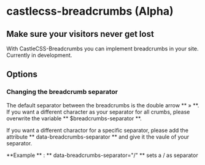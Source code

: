 # castlecss-breadcrumbs (Alpha) #
## Make sure your visitors never get lost ##

With CastleCSS-Breadcrumbs you can implement breadcrumbs in your site. Currently in development.

## Options ##

### Changing the breadcrumb separator ###
The default separator between the breadcrumbs is the double arrow ** » **. 
If you want a different character as your separator for all crumbs, please overwrite the variable ** $breadcrumbs-separator **.

If you want a different charactor for a specific separator, please add the attribute ** data-breadcrumbs-separator ** and give it the vaule of your separator.

**Example ** : ** data-breadcrumbs-separator="/" **  sets a / as separator